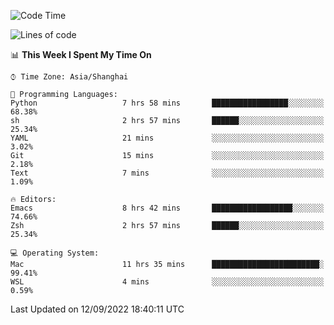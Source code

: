 <!--START_SECTION:waka-->
![Code Time](http://img.shields.io/badge/Code%20Time-858%20hrs%206%20mins-blue)

![Lines of code](https://img.shields.io/badge/From%20Hello%20World%20I%27ve%20Written-22%20Thousand%20lines%20of%20code-blue)

📊 **This Week I Spent My Time On** 

```text
⌚︎ Time Zone: Asia/Shanghai

💬 Programming Languages: 
Python                   7 hrs 58 mins       █████████████████░░░░░░░░   68.38% 
sh                       2 hrs 57 mins       ██████░░░░░░░░░░░░░░░░░░░   25.34% 
YAML                     21 mins             ░░░░░░░░░░░░░░░░░░░░░░░░░   3.02% 
Git                      15 mins             ░░░░░░░░░░░░░░░░░░░░░░░░░   2.18% 
Text                     7 mins              ░░░░░░░░░░░░░░░░░░░░░░░░░   1.09%

🔥 Editors: 
Emacs                    8 hrs 42 mins       ██████████████████░░░░░░░   74.66% 
Zsh                      2 hrs 57 mins       ██████░░░░░░░░░░░░░░░░░░░   25.34%

💻 Operating System: 
Mac                      11 hrs 35 mins      ████████████████████████░   99.41% 
WSL                      4 mins              ░░░░░░░░░░░░░░░░░░░░░░░░░   0.59%

```


 Last Updated on 12/09/2022 18:40:11 UTC
<!--END_SECTION:waka-->
